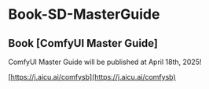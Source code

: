 # Book-SD-MasterGuide

## Book [ComfyUI Master Guide]

ComfyUI Master Guide will be published at April 18th, 2025!

[https://j.aicu.ai/comfysb](https://j.aicu.ai/comfysb)

